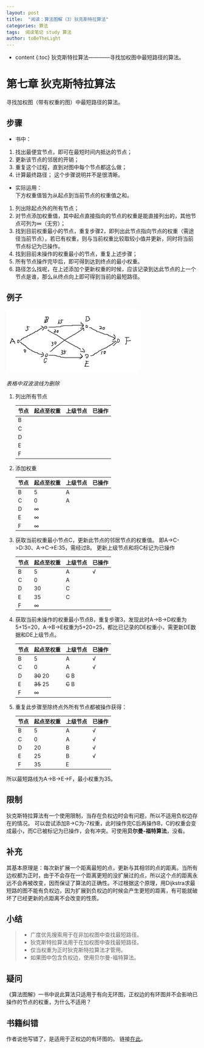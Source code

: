 ```yaml
---
layout: post
title:  "阅读：算法图解（3）狄克斯特拉算法"
categories: 算法
tags:  阅读笔记 study 算法
author: toBeTheLight
---
```


* content
{:toc}
狄克斯特拉算法————寻找加权图中最短路径的算法。





# 第七章 狄克斯特拉算法
寻找加权图（带有权重的图）中最短路径的算法。

## 步骤
* 书中：
1. 找出最便宜节点，即可在最短时间内抵达的节点；
2. 更新该节点的邻居的开销； 
3. 重复这个过程，直到对图中每个节点都这么做；
4. 计算最终路径；
这个步骤说明并不是很清晰。

* 实际运用：  
下方权重值皆为从起点到当前节点的权重值之和。

1. 列出除起点外的所有节点；
2. 对节点添加权重值，其中起点直接指向的节点的权重是能直接列出的，其他节点可列为∞（无穷）；
3. 找到目前权重最小的节点，重复步骤2，即列出此节点指向节点的权重（需途径当前节点），若已有权重，则与当前权重比较取较小值并更新，同时将当前节点标记为已操作。
4. 找到目前未操作的权重最小的节点，重复上述步骤；
5. 所有节点操作完毕后，即可得到达到终点的最小权重。
6. 路径怎么找呢，在上述添加个更新权重的时候，应该记录到达此节点的上一个节点是谁，那么从终点向上即可得到当前的最短路径。

## 例子

![狄克斯特拉算法][dkstl]

*表格中双波浪线为删除*

1. 列出所有节点

    |节点|起点至权重|上级节点|已操作|
    |----|----|----|----|
    |B||||
    |C||||
    |D||||
    |E||||
    |F||||

2. 添加权重

    |节点|起点至权重|上级节点|已操作|
    |----|----|----|----|
    |B|5|A
    |C|0|A
    |D|∞|
    |E|∞|
    |F|∞|

3. 获取当前权重最小节点C，更新此节点的邻居节点的权重值。
即A->C->D:30、A->C->E:35，需经过B。
更新上级节点和将C标记为已操作

    |节点|起点至权重|上级节点|已操作|
    |----|----|----|----|
    |B|5|A|√
    |C|0|A|
    |D|30|C|
    |E|35|C|
    |F|∞||

4. 获取当前未操作的权重最小节点B，重复步骤3，发现此时A->B->D权重为5+15=20，A->B->E权重为5+20=25，都比已记录的DE权重小，需更新DE数据和DE上级节点。

    |节点|起点至权重|上级节点|已操作|
    |----|----|----|----|
    |B|5|A|√
    |C|0|A|√
    |D|~~30~~ 20|~~C~~ B|
    |E|~~35~~ 25|~~C~~ B|
    |F|∞||

5. 重复此步骤至除终点外所有节点都被操作获得：

    |节点|起点至权重|上级节点|已操作|
    |----|----|----|----|
    |B|5|A|√
    |C|0|A|√
    |D|20|B|√
    |E|25|B|√
    |F|35|E|

所以最短路线为A->B->E->F，最小权重为35。

## 限制

狄克斯特拉算法有一个使用限制，当存在负权边时会有问题，所以不适用负权边存在的情况。
可以尝试添加B->C为-7权重，此时操作完C后再操作B，C的权重会变成最小，而C已被标记为已操作，会有冲突。可使用**贝尔曼-福特算法**，没看。

## 补充

其基本原理是：每次新扩展一个距离最短的点，更新与其相邻的点的距离。当所有边权都为正时，由于不会存在一个距离更短的没扩展过的点，所以这个点的距离永远不会再被改变，因而保证了算法的正确性。不过根据这个原理，用Dijkstra求最短路的图不能有负权边，因为扩展到负权边的时候会产生更短的距离，有可能就破坏了已经更新的点距离不会改变的性质。

## 小结

> * 广度优先搜索用于在非加权图中查找最短路径。
> * 狄克斯特拉算法用于在加权图中查找最短路径。
> * 仅当权重为正时狄克斯特拉算法才管用。
> * 如果图中包含负权边，使用贝尔曼-福特算法。

## 疑问

《算法图解》一书中说此算法只适用于有向无环图，正权边的有环图并不会影响已操作的节点的权重，为什么不适用？

## 书籍纠错

作者说他写错了，是适用于正权边的有环图的。
链接[在此](https://stackoverflow.com/questions/43394847/dijkstras-algorithm-and-cycles)。

[dkstl]:                                https://raw.githubusercontent.com/toBeTheLight/toBeTheLight.github.io/master/assets/dkstl.png "dkstl"